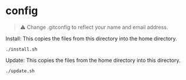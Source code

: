 config
==
> :warning: Change .gitconfig to reflect your name and email address.

Install:
This copies the files from this directory into the home directory.
```
./install.sh
```
Update:
This copies the files from the home directory into this directory.
```
./update.sh
```
